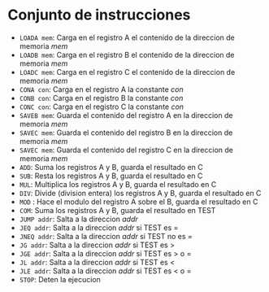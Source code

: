 # Conjunto de instrucciones

- `LOADA mem`: Carga en el registro A el contenido de la direccion de memoria _mem_
- `LOADB mem`: Carga en el registro B el contenido de la direccion de memoria _mem_
- `LOADC mem`: Carga en el registro C el contenido de la direccion de memoria _mem_
- `CONA con`: Carga en el registro A la constante _con_
- `CONB con`: Carga en el registro B la constante _con_
- `CONC con`: Carga en el registro C la constante _con_
- `SAVEB mem`: Guarda el contenido del registro A en la direccion de memoria _mem_
- `SAVEC mem`: Guarda el contenido del registro B en la direccion de memoria _mem_
- `SAVEC mem`: Guarda el contenido del registro C en la direccion de memoria _mem_
- `ADD`: Suma los registros A y B, guarda el resultado en C
- `SUB`: Resta los registros A y B, guarda el resultado en C
- `MUL`: Multiplica los registros A y B, guarda el resultado en C
- `DIV`: Divide (division entera) los registros A y B, guarda el resultado en C
- `MOD` : Hace el modulo del registro A sobre el B, guarda el resultado en C
- `COM`: Suma los registros A y B, guarda el resultado en TEST
- `JUMP addr`: Salta a la direccion _addr_
- `JEQ addr`: Salta a la direccion _addr_ si TEST es =
- `JNEQ addr`: Salta a la direccion _addr_ si TEST no es =
- `JG addr`: Salta a la direccion _addr_ si TEST es >
- `JGE addr`: Salta a la direccion _addr_ si TEST es > o =
- `JL addr`: Salta a la direccion _addr_ si TEST es <
- `JLE addr`: Salta a la direccion _addr_ si TEST es < o =
- `STOP`: Deten la ejecucion
